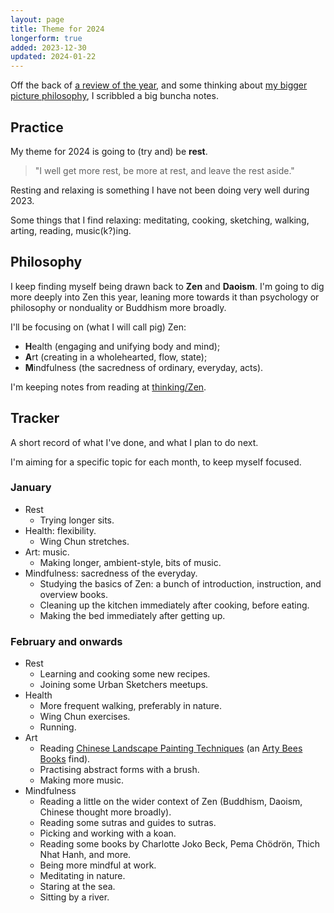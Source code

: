 ```yaml
---
layout: page
title: Theme for 2024
longerform: true
added: 2023-12-30
updated: 2024-01-22
---
```


Off the back of [a review of the year](/thinking/2023-year-in-review/), and some thinking about [my bigger picture philosophy](/thinking/my-philosophy/), I scribbled a big buncha notes.

## Practice

My theme for 2024 is going to (try and) be **rest**.

> "I well get more rest, be more at rest, and leave the rest aside."

Resting and relaxing is something I have not been doing very well during 2023.

Some things that I find relaxing: meditating, cooking, sketching, walking, arting, reading, music(k?)ing.

## Philosophy

I keep finding myself being drawn back to **Zen** and **Daoism**. I'm going to dig more deeply into Zen this year, leaning more towards it than psychology or philosophy or nonduality or Buddhism more broadly.

I'll be focusing on (what I will call pig) Zen:

- **H**ealth (engaging and unifying body and mind);
- **A**rt (creating in a wholehearted, flow, state);
- **M**indfulness (the sacredness of ordinary, everyday, acts).

I'm keeping notes from reading at [thinking/Zen](/thinking/zen/).

## Tracker

A short record of what I've done, and what I plan to do next.

I'm aiming for a specific topic for each month, to keep myself focused.

### January

- Rest
	- Trying longer sits.
- Health: flexibility.
	- Wing Chun stretches.
- Art: music.
	- Making longer, ambient-style, bits of music.
- Mindfulness: sacredness of the everyday.
	- Studying the basics of Zen: a bunch of introduction, instruction, and overview books.
	- Cleaning up the kitchen immediately after cooking, before eating.
	- Making the bed immediately after getting up.

### February and onwards

- Rest
	- Learning and cooking some new recipes.
	- Joining some Urban Sketchers meetups.
- Health
	- More frequent walking, preferably in nature.
	- Wing Chun exercises.
	- Running.
- Art
	- Reading [Chinese Landscape Painting Techniques](https://www.goodreads.com/book/show/21116145-chinese-landscape-painting-techniques) (an [Arty Bees Books](https://www.artybees.co.nz/) find).
	- Practising abstract forms with a brush.
	- Making more music.
- Mindfulness
	- Reading a little on the wider context of Zen (Buddhism, Daoism, Chinese thought more broadly).
	- Reading some sutras and guides to sutras.
	- Picking and working with a koan.
	- Reading some books by Charlotte Joko Beck, Pema Chödrön, Thich Nhat Hanh, and more.
	- Being more mindful at work.
	- Meditating in nature.
	- Staring at the sea.
	- Sitting by a river.